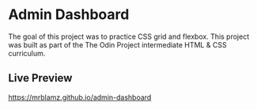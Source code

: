 # Admin Dashboard

The goal of this project was to practice CSS grid and flexbox.
This project was built as part of the The Odin Project intermediate HTML & CSS curriculum.

## Live Preview

<https://mrblamz.github.io/admin-dashboard>
